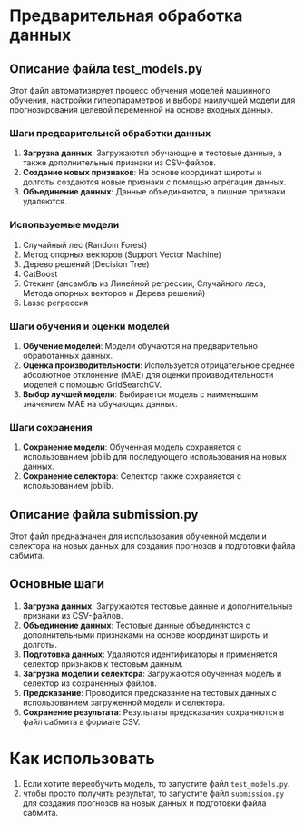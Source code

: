 # Предварительная обработка данных

## Описание файла test_models.py

Этот файл автоматизирует процесс обучения моделей машинного обучения, настройки гиперпараметров и выбора наилучшей
модели для прогнозирования целевой переменной на основе входных данных.

### Шаги предварительной обработки данных

1. **Загрузка данных**: Загружаются обучающие и тестовые данные, а также дополнительные признаки из CSV-файлов.
2. **Создание новых признаков**: На основе координат широты и долготы создаются новые признаки с помощью агрегации
   данных.
3. **Объединение данных**: Данные объединяются, а лишние признаки удаляются.

### Используемые модели

1. Случайный лес (Random Forest)
2. Метод опорных векторов (Support Vector Machine)
3. Дерево решений (Decision Tree)
4. CatBoost
5. Стекинг (ансамбль из Линейной регрессии, Случайного леса, Метода опорных векторов и Дерева решений)
6. Lasso регрессия

### Шаги обучения и оценки моделей

1. **Обучение моделей**: Модели обучаются на предварительно обработанных данных.
2. **Оценка производительности**: Используется отрицательное среднее абсолютное отклонение (MAE) для оценки
   производительности моделей с помощью GridSearchCV.
3. **Выбор лучшей модели**: Выбирается модель с наименьшим значением MAE на обучающих данных.

### Шаги сохранения

1. **Сохранение модели**: Обученная модель сохраняется с использованием joblib для последующего использования на новых
   данных.
2. **Сохранение селектора**: Селектор также сохраняется с использованием joblib.

## Описание файла submission.py
Этот файл предназначен для использования обученной модели и селектора на новых данных для создания прогнозов и подготовки файла сабмита.

## Основные шаги
1. **Загрузка данных**: Загружаются тестовые данные и дополнительные признаки из CSV-файлов.
2. **Объединение данных**: Тестовые данные объединяются с дополнительными признаками на основе координат широты и долготы.
3. **Подготовка данных**: Удаляются идентификаторы и применяется селектор признаков к тестовым данным.
4. **Загрузка модели и селектора**: Загружаются обученная модель и селектор из сохраненных файлов.
5. **Предсказание**: Проводится предсказание на тестовых данных с использованием загруженной модели и селектора.
6. **Сохранение результата**: Результаты предсказания сохраняются в файл сабмита в формате CSV.

# Как использовать

1. Если хотите переобучить модель, то запустите файл `test_models.py`.
2. чтобы просто получить результат, то запустите файл `submission.py` для создания прогнозов на новых данных и подготовки файла сабмита.
